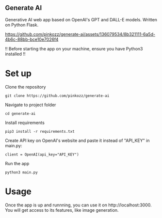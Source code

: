 ## Generate AI
Generative AI web app based on OpenAI's GPT and DALL-E models. Written on Python Flask.

https://github.com/pinkozz/generate-ai/assets/136079534/8b321111-6a5d-4b6c-88bb-bce10e7026f4

!! Before starting the app on your machine, ensure you have Python3 installed !!

# Set up
Clone the repository
```
git clone https://github.com/pinkozz/generate-ai
```

Navigate to project folder
```
cd generate-ai
```

Install requirements
```
pip3 install -r requirements.txt
```

Create API key on OpenAI's website and paste it instead of "API_KEY" in main.py:
```
client = OpenAI(api_key="API_KEY")
```

Run the app
```
python3 main.py
```

# Usage
Once the app is up and runnning, you can use it on http://localhost:3000. You will get access to its features, like image generation.
